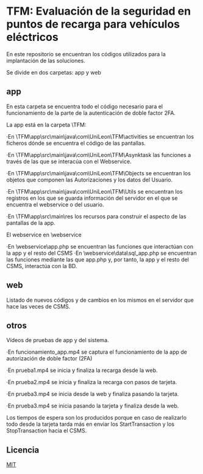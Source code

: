 # TFM: Evaluación de la seguridad en puntos de recarga para vehículos eléctricos

En este repositorio se encuentran los códigos utilizados para la implantación de las soluciones.

Se divide en dos carpetas: app y web

## app

En esta carpeta se encuentra todo el código necesario para el funcionamiento de la parte de la autenticación de doble factor 2FA.

La app está en la carpeta \TFM:
	
·En \TFM\app\src\main\java\com\UniLeon\TFM\activities se encuentran los ficheros dónde se encuentra el código de las pantallas.

·En \TFM\app\src\main\java\com\UniLeon\TFM\Asynktask las funciones a través de las que se interacúa con el Webservice.

·En \TFM\app\src\main\java\com\UniLeon\TFM\Objects se encuentran los objetos que componen las Autorizaciones y los datos del Usuario.

·En \TFM\app\src\main\java\com\UniLeon\TFM\Utils se encuentran los registros en los que se guarda información del servidor en el que se encuentra el webservice o del usuario.

·En \TFM\app\src\main\res los recursos para construir el aspecto de las pantallas de la app.

El webservice en \webservice

·En \webservice\app.php se encuentran las funciones que interactúan con la app y el resto del CSMS
	·En \webservice\data\sql_app.php se encuentran las funciones mediante las que app.php y, por tanto, la app y el resto del CSMS, interactúa con la BD.
	

## web

Listado de nuevos códigos y de cambios en los mismos en el servidor que hace las veces de CSMS.

## otros

Vídeos de pruebas de app y del sistema.

·En funcionamiento_app.mp4 se captura el funcionamiento de la app de autorización de doble factor (2FA)

·En prueba1.mp4 se inicia y finaliza la recarga desde la web.

·En prueba2.mp4 se inicia y finaliza la recarga con pasos de tarjeta.

·En prueba3.mp4 se inicia desde la web y finaliza pasando la tarjeta.

·En prueba3.mp4 se inicia pasando la tarjeta y finaliza desde la web.


Los tiempos de espera son los producidos porque en caso de realizarlo todo desde la tarjeta tarda más en enviar los StartTransaction y los StopTransaction hacia el CSMS.


## Licencia
[MIT](https://github.com/mlopes12/TFM//blob/main/LICENSE.md)
